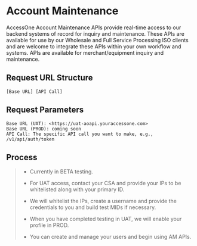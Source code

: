 # Account Maintenance

AccessOne Account Maintenance APIs provide real-time access to our backend systems of record for inquiry and maintenance. These APIs are available for use by our Wholesale and Full Service Processing ISO clients and are welcome to integrate these APIs within your own workflow and systems. APIs are available for merchant/equipment inquiry and maintenance.

## Request URL Structure

    [Base URL] [API Call]

## Request Parameters

    Base URL (UAT): <https://uat-aoapi.youraccessone.com>
    Base URL (PROD): coming soon
    API Call: The specific API call you want to make, e.g., /v1/api/auth/token

## Process

> - Currently in BETA testing.
>
> - For UAT access, contact your CSA and provide your IPs to be whitelisted along with your primary ID.
>
> - We will whitelist the IPs, create a username and provide the credentials to you and build test MIDs if necessary.
>
> - When you have completed testing in UAT, we will enable your profile in PROD.
>
> - You can create and manage your users and begin using AM APIs.